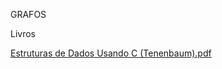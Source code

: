 GRAFOS


Livros

<a href="https://github.com/ramonfsk/estruturadedados/blob/master/(ebook)Estruturas%20de%20Dados%20Usando%20C%20(Tenenbaum).pdf">Estruturas de Dados Usando C (Tenenbaum).pdf</a></p>
